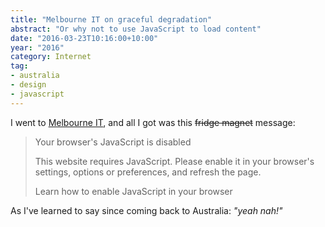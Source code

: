 ```yaml
---
title: "Melbourne IT on graceful degradation"
abstract: "Or why not to use JavaScript to load content"
date: "2016-03-23T10:16:00+10:00"
year: "2016"
category: Internet
tag:
- australia
- design
- javascript
---
```

I went to [Melbourne IT], and all I got was this <del>fridge magnet</del> message:

> Your browser's JavaScript is disabled
> 
> This website requires JavaScript. Please enable it in your browser's 
> settings, options or preferences, and refresh the page.
>
> Learn how to enable JavaScript in your browser

As I've learned to say since coming back to Australia: *"yeah nah!"*

[Melbourne IT]: https://www.melbourneit.com.au/

